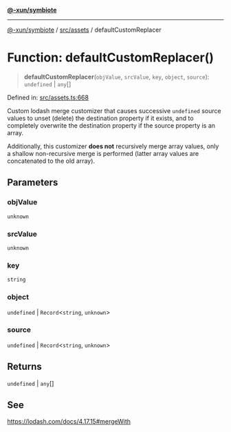 [**@-xun/symbiote**](../../../README.md)

***

[@-xun/symbiote](../../../README.md) / [src/assets](../README.md) / defaultCustomReplacer

# Function: defaultCustomReplacer()

> **defaultCustomReplacer**(`objValue`, `srcValue`, `key`, `object`, `source`): `undefined` \| `any`[]

Defined in: [src/assets.ts:668](https://github.com/Xunnamius/symbiote/blob/feca973a0a29b4194f5e9720a5df04c799f6fa94/src/assets.ts#L668)

Custom lodash merge customizer that causes successive `undefined` source
values to unset (delete) the destination property if it exists, and to
completely overwrite the destination property if the source property is an
array.

Additionally, this customizer **does not** recursively merge array values,
only a shallow non-recursive merge is performed (latter array values are
concatenated to the old array).

## Parameters

### objValue

`unknown`

### srcValue

`unknown`

### key

`string`

### object

`undefined` | `Record`\<`string`, `unknown`\>

### source

`undefined` | `Record`\<`string`, `unknown`\>

## Returns

`undefined` \| `any`[]

## See

https://lodash.com/docs/4.17.15#mergeWith
